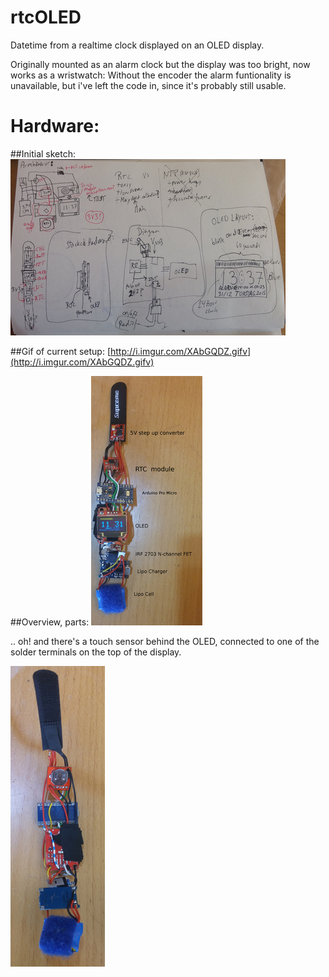 # rtcOLED
Datetime from a realtime clock displayed on an OLED display.

Originally mounted as an alarm clock but the display was too bright, now works as a wristwatch: Without the encoder the alarm funtionality is unavailable, but i've left the code in, since it's probably still usable.

# Hardware:
##Initial sketch:
![sketch](img/sketch.jpg?raw=true "Sketch")

##Gif of current setup:
[http://i.imgur.com/XAbGQDZ.gifv](http://i.imgur.com/XAbGQDZ.gifv)

##Overview, parts:
![front](img/front.jpg?raw=true "Front")

.. oh! and there's a touch sensor behind the OLED, connected to one of the solder terminals on the top of the display.

![Back](img/back.jpg?raw=true "Back")